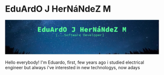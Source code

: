 <h1><strong>EduArdO J HerNáNdeZ M</strong></h1>

![banner](banner3.png)

Hello everybody! I'm Eduardo, first, few years ago i studied electrical engineer but always i've interested in new technologys, now adays

<!--
**Edjhernandez/Edjhernandez** is a ✨ _special_ ✨ repository because its `README.md` (this file) appears on your GitHub profile.

Here are some ideas to get you started:

- 🔭 I’m currently working on ...
- 🌱 I’m currently learning ...
- 👯 I’m looking to collaborate on ...
- 🤔 I’m looking for help with ...
- 💬 Ask me about ...
- 📫 How to reach me: ...
- 😄 Pronouns: ...
- ⚡ Fun fact: ...
-->
